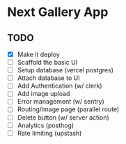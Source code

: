 # Next Gallery App

## TODO

- [x] Make it deploy
- [ ] Scaffold the basic UI
- [ ] Setup database (vercel postgres)
- [ ] Attach database to UI
- [ ] Add Authentication (w/ clerk)
- [ ] Add image upload
- [ ] Error management (w/ sentry)
- [ ] Routing/image page (parallel route)
- [ ] Delete button (w/ server action)
- [ ] Analytics (posthog)
- [ ] Rate limiting (upstash)
